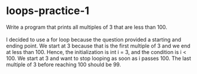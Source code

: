 # loops-practice-1
Write a program that prints all multiples of 3 that are less than 100.
<br>
<br>
I decided to use a for loop because the question provided a starting and ending point. We start at 3 because that is the first multiple of 3 and we end at less than 100. Hence, the initialization is int i = 3, and the condition is i < 100. We start at 3 and want to stop looping as soon as i passes 100. The last multiple of 3 before reaching 100 should be 99.

